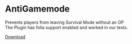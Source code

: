 # AntiGamemode

Prevents players from leaving Survival Mode without an OP <br>
The Plugin has folia support enabled and worked in our tests.

[Download](https://ci.zvcdn.de/view/Plugins/job/AntiGamemode/lastSuccessfulBuild/artifact/target/AntiGamemode.jar)
